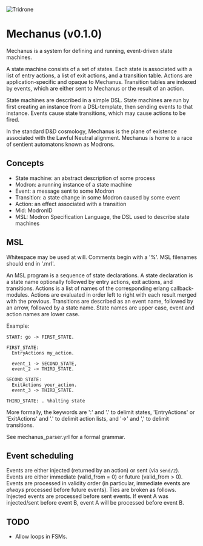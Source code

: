![Tridrone](http://upload.wikimedia.org/wikipedia/en/5/56/Tridrone.JPG)

Mechanus (v0.1.0)
========
Mechanus is a system for defining and running, event-driven
state machines.

A state machine consists of a set of states. Each state is associated
with a list of entry actions, a list of exit actions, and a transition
table.
Actions are application-specific and opaque to Mechanus.
Transition tables are indexed by events, which are either sent to
Mechanus or the result of an action.

State machines are described in a simple DSL. State machines are run
by first creating an instance from a DSL-template, then sending
events to that instance. Events cause state transitions, which may cause
actions to be fired.

In the standard D&D cosmology, Mechanus is the plane of existence
associated with the Lawful Neutral alignment.
Mechanus is home to a race of sentient automatons known as Modrons.

Concepts
--------
* State machine: an abstract description of some process
* Modron: a running instance of a state machine
* Event: a message sent to some Modron
* Transition: a state change in some Modron caused by some event
* Action: an effect associated with a transition
* Mid: ModronID
* MSL: Modron Specification Language, the DSL used to describe state
machines

MSL
---
Whitespace may be used at will. Comments begin with a '%'.
MSL filenames should end in '.mrl'.

An MSL program is a sequence of state declarations.
A state declaration is a state name optionally followed by entry
actions, exit actions, and transitions.
Actions is a list of names of the corresponding erlang callback-modules. Actions
are evaluated in order left to right with each result merged with the previous.
Transitions are described as an event name, followed by an arrow,
followed by a state name.
State names are upper case, event and action names are lower case.

Example:

    START: go -> FIRST_STATE.

    FIRST_STATE:
      EntryActions my_action.

      event_1 -> SECOND_STATE,
      event_2 -> THIRD_STATE.

    SECOND_STATE:
      ExitActions your_action.
      event_3 -> THIRD_STATE.

    THIRD_STATE: . %halting state

More formally, the keywords are ':' and '.' to delimit states,
'EntryActions' or 'ExitActions' and '.' to delimit action lists, and '->'
and ',' to delimit transitions.

See mechanus_parser.yrl for a formal grammar.

Event scheduling
----------------
Events are either injected (returned by an action) or sent (via
`send/2`). Events are either immediate (valid_from = 0) or future
(valid_from > 0).
Events are processed in validity order (in particular, immediate
events are _always_ processed before future events).
Ties are broken as follows. Injected events are processed before
sent events. If event A was injected/sent before event B, event
A will be processed before event B.

TODO
----
  - Allow loops in FSMs.
